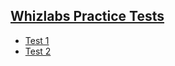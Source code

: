 ## [Whizlabs Practice Tests](https://www.whizlabs.com/learn/course/microsoft-azure-az-104/)
* [Test 1](./WhizlabsTest1.md)
* [Test 2](./WhizlabsTest2.md)
